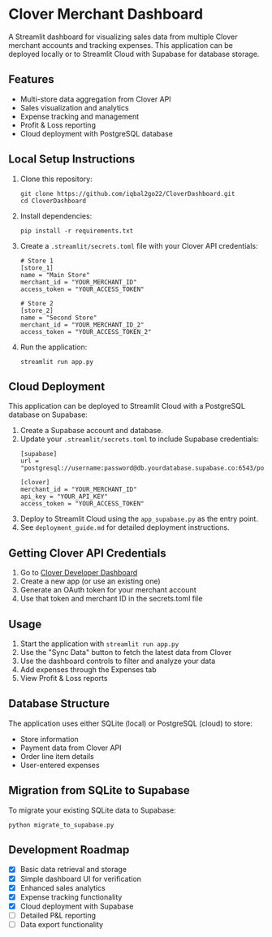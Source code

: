 # Clover Merchant Dashboard

A Streamlit dashboard for visualizing sales data from multiple Clover merchant accounts and tracking expenses. This application can be deployed locally or to Streamlit Cloud with Supabase for database storage.

## Features

- Multi-store data aggregation from Clover API
- Sales visualization and analytics
- Expense tracking and management
- Profit & Loss reporting
- Cloud deployment with PostgreSQL database

## Local Setup Instructions

1. Clone this repository:
   ```
   git clone https://github.com/iqbal2go22/CloverDashboard.git
   cd CloverDashboard
   ```

2. Install dependencies:
   ```
   pip install -r requirements.txt
   ```

3. Create a `.streamlit/secrets.toml` file with your Clover API credentials:
   ```
   # Store 1
   [store_1]
   name = "Main Store"
   merchant_id = "YOUR_MERCHANT_ID"
   access_token = "YOUR_ACCESS_TOKEN"
   
   # Store 2
   [store_2]
   name = "Second Store"
   merchant_id = "YOUR_MERCHANT_ID_2"
   access_token = "YOUR_ACCESS_TOKEN_2"
   ```

4. Run the application:
   ```
   streamlit run app.py
   ```

## Cloud Deployment

This application can be deployed to Streamlit Cloud with a PostgreSQL database on Supabase:

1. Create a Supabase account and database.
2. Update your `.streamlit/secrets.toml` to include Supabase credentials:
   ```
   [supabase]
   url = "postgresql://username:password@db.yourdatabase.supabase.co:6543/postgres"
   
   [clover]
   merchant_id = "YOUR_MERCHANT_ID"
   api_key = "YOUR_API_KEY"
   access_token = "YOUR_ACCESS_TOKEN"
   ```
3. Deploy to Streamlit Cloud using the `app_supabase.py` as the entry point.
4. See `deployment_guide.md` for detailed deployment instructions.

## Getting Clover API Credentials

1. Go to [Clover Developer Dashboard](https://sandbox.dev.clover.com/developers)
2. Create a new app (or use an existing one)
3. Generate an OAuth token for your merchant account
4. Use that token and merchant ID in the secrets.toml file

## Usage

1. Start the application with `streamlit run app.py`
2. Use the "Sync Data" button to fetch the latest data from Clover
3. Use the dashboard controls to filter and analyze your data
4. Add expenses through the Expenses tab
5. View Profit & Loss reports

## Database Structure

The application uses either SQLite (local) or PostgreSQL (cloud) to store:
- Store information
- Payment data from Clover API
- Order line item details
- User-entered expenses

## Migration from SQLite to Supabase

To migrate your existing SQLite data to Supabase:
```
python migrate_to_supabase.py
```

## Development Roadmap

- [x] Basic data retrieval and storage
- [x] Simple dashboard UI for verification
- [x] Enhanced sales analytics
- [x] Expense tracking functionality
- [x] Cloud deployment with Supabase
- [ ] Detailed P&L reporting
- [ ] Data export functionality 